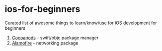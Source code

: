 # ios-for-beginners

Сurated list of awesome things to learn/know/use for iOS development for beginners

1) [Cocoapods](https://guides.cocoapods.org) - swift/objc package manager
2) [Alamofire](https://github.com/Alamofire/Alamofire) - networking package
